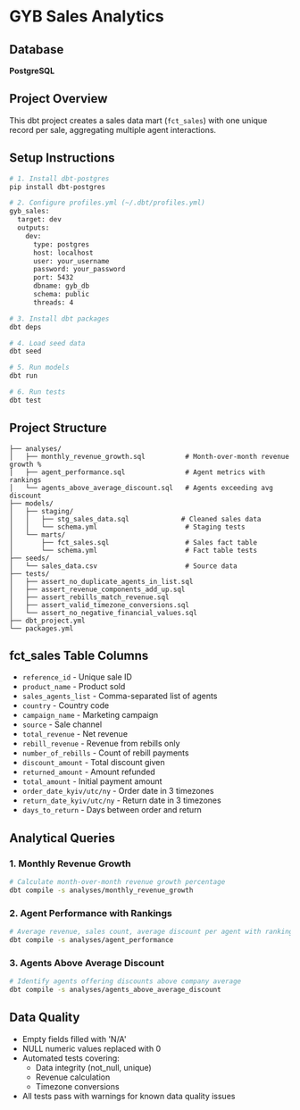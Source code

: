 # GYB Sales Analytics 

## Database
**PostgreSQL**

## Project Overview

This dbt project creates a sales data mart (`fct_sales`) with one unique record per sale, aggregating multiple agent interactions.

## Setup Instructions

```bash
# 1. Install dbt-postgres
pip install dbt-postgres

# 2. Configure profiles.yml (~/.dbt/profiles.yml)
gyb_sales:
  target: dev
  outputs:
    dev:
      type: postgres
      host: localhost
      user: your_username
      password: your_password
      port: 5432
      dbname: gyb_db
      schema: public
      threads: 4

# 3. Install dbt packages
dbt deps

# 4. Load seed data
dbt seed

# 5. Run models
dbt run

# 6. Run tests
dbt test
```

## Project Structure

```
├── analyses/
│   ├── monthly_revenue_growth.sql          # Month-over-month revenue growth %
│   ├── agent_performance.sql               # Agent metrics with rankings
│   └── agents_above_average_discount.sql   # Agents exceeding avg discount
├── models/
│   ├── staging/
│   │   ├── stg_sales_data.sql             # Cleaned sales data
│   │   └── schema.yml                      # Staging tests
│   └── marts/
│       ├── fct_sales.sql                   # Sales fact table
│       └── schema.yml                      # Fact table tests
├── seeds/
│   └── sales_data.csv                      # Source data
├── tests/
│   ├── assert_no_duplicate_agents_in_list.sql
│   ├── assert_revenue_components_add_up.sql
│   ├── assert_rebills_match_revenue.sql
│   ├── assert_valid_timezone_conversions.sql
│   └── assert_no_negative_financial_values.sql
├── dbt_project.yml
└── packages.yml
```

## fct_sales Table Columns

- `reference_id` - Unique sale ID
- `product_name` - Product sold
- `sales_agents_list` - Comma-separated list of agents
- `country` - Country code
- `campaign_name` - Marketing campaign
- `source` - Sale channel 
- `total_revenue` - Net revenue 
- `rebill_revenue` - Revenue from rebills only
- `number_of_rebills` - Count of rebill payments
- `discount_amount` - Total discount given
- `returned_amount` - Amount refunded
- `total_amount` - Initial payment amount
- `order_date_kyiv/utc/ny` - Order date in 3 timezones
- `return_date_kyiv/utc/ny` - Return date in 3 timezones
- `days_to_return` - Days between order and return

## Analytical Queries

### 1. Monthly Revenue Growth
```bash
# Calculate month-over-month revenue growth percentage
dbt compile -s analyses/monthly_revenue_growth
```

### 2. Agent Performance with Rankings
```bash
# Average revenue, sales count, average discount per agent with ranking
dbt compile -s analyses/agent_performance
```

### 3. Agents Above Average Discount
```bash
# Identify agents offering discounts above company average
dbt compile -s analyses/agents_above_average_discount
```

## Data Quality

- Empty fields filled with 'N/A'
- NULL numeric values replaced with 0
- Automated tests covering:
  - Data integrity (not_null, unique)
  - Revenue calculation
  - Timezone conversions
- All tests pass with warnings for known data quality issues
